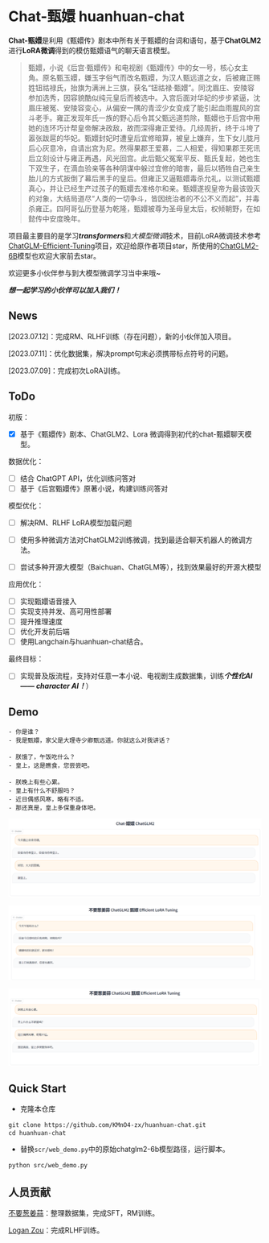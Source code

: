 # Chat-甄嬛 huanhuan-chat

**Chat-甄嬛**是利用《甄嬛传》剧本中所有关于甄嬛的台词和语句，基于**ChatGLM2**进行**LoRA微调**得到的模仿甄嬛语气的聊天语言模型。

> 甄嬛，小说《后宫·甄嬛传》和电视剧《甄嬛传》中的女一号，核心女主角。原名甄玉嬛，嫌玉字俗气而改名甄嬛，为汉人甄远道之女，后被雍正赐姓钮祜禄氏，抬旗为满洲上三旗，获名“钮祜禄·甄嬛”。同沈眉庄、安陵容参加选秀，因容貌酷似纯元皇后而被选中。入宫后面对华妃的步步紧逼，沈眉庄被冤、安陵容变心，从偏安一隅的青涩少女变成了能引起血雨腥风的宫斗老手。雍正发现年氏一族的野心后令其父甄远道剪除，甄嬛也于后宫中用她的连环巧计帮皇帝解决政敌，故而深得雍正爱待。几经周折，终于斗垮了嚣张跋扈的华妃。甄嬛封妃时遭皇后宜修暗算，被皇上嫌弃，生下女儿胧月后心灰意冷，自请出宫为尼。然得果郡王爱慕，二人相爱，得知果郡王死讯后立刻设计与雍正再遇，风光回宫。此后甄父冤案平反、甄氏复起，她也生下双生子，在滴血验亲等各种阴谋中躲过宜修的暗害，最后以牺牲自己亲生胎儿的方式扳倒了幕后黑手的皇后。但雍正又逼甄嬛毒杀允礼，以测试甄嬛真心，并让已经生产过孩子的甄嬛去准格尔和亲。甄嬛遂视皇帝为最该毁灭的对象，大结局道尽“人类的一切争斗，皆因统治者的不公不义而起”，并毒杀雍正。四阿哥弘历登基为乾隆，甄嬛被尊为圣母皇太后，权倾朝野，在如懿传中安度晚年。

项目最主要目的是学习***transformers***和*大模型微调*技术，目前LoRA微调技术参考[ChatGLM-Efficient-Tuning](https://github.com/hiyouga/ChatGLM-Efficient-Tuning)项目，欢迎给原作者项目star，所使用的[ChatGLM2-6B](https://github.com/THUDM/ChatGLM2-6B)模型也欢迎大家前去star。

欢迎更多小伙伴参与到大模型微调学习当中来哦~

***想一起学习的小伙伴可以加入我们！***

## News

[2023.07.12]：完成RM、RLHF训练（存在问题），新的小伙伴加入项目。

[2023.07.11]：优化数据集，解决prompt句末必须携带标点符号的问题。

[2023.07.09]：完成初次LoRA训练。

## ToDo

初版：
- [x] 基于《甄嬛传》剧本、ChatGLM2、Lora 微调得到初代的chat-甄嬛聊天模型。

数据优化：
- [ ] 结合 ChatGPT API，优化训练问答对
- [ ] 基于《后宫甄嬛传》原著小说，构建训练问答对

模型优化：

- [ ] 解决RM、RLHF LoRA模型加载问题

- [ ] 使用多种微调方法对ChatGLM2训练微调，找到最适合聊天机器人的微调方法。
- [ ] 尝试多种开源大模型（Baichuan、ChatGLM等），找到效果最好的开源大模型

应用优化：
- [ ] 实现甄嬛语音接入
- [ ] 实现支持并发、高可用性部署
- [ ] 提升推理速度
- [ ] 优化开发前后端
- [ ] 使用Langchain与huanhuan-chat结合。

最终目标：
- [ ] 实现普及版流程，支持对任意一本小说、电视剧生成数据集，训练***个性化AI —— character AI！***）

## Demo

```
- 你是谁？
- 我是甄嬛，家父是大理寺少卿甄远道。你就这么对我讲话？

- 朕饿了，午饭吃什么？
- 皇上，这是瞧食，您尝尝吧。

- 朕晚上有些心累。
- 皇上有什么不舒服吗？
- 近日偶感风寒，略有不适。
- 那还真是，皇上多保重身体吧。
```

![](image/侍寝.png)

![](image/午饭吃什么.png)

![](image/晚上有些心累.png)

## Quick Start

- 克隆本仓库

```
git clone https://github.com/KMnO4-zx/huanhuan-chat.git
cd huanhuan-chat
```

- 替换`scr/web_demo.py`中的原始chatglm2-6b模型路径，运行脚本。

```
python src/web_demo.py
```

## 人员贡献

[不要葱姜蒜](https://github.com/KMnO4-zx)：整理数据集，完成SFT，RM训练。

[Logan Zou](https://github.com/nowadays0421)：完成RLHF训练。

